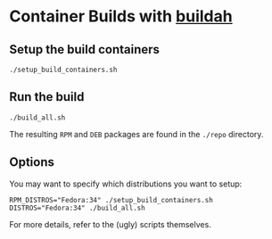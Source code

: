 # Container Builds with [buildah](https://buildah.io/)

## Setup the build containers
```
./setup_build_containers.sh
```

## Run the build
```
./build_all.sh
```

The resulting `RPM` and `DEB` packages are found in the `./repo` directory.


## Options
You may want to specify which distributions you want to setup:
```
RPM_DISTROS="Fedora:34" ./setup_build_containers.sh
DISTROS="Fedora:34" ./build_all.sh
```

For more details, refer to the (ugly) scripts themselves.
